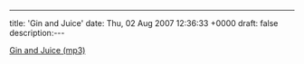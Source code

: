 ---
title: 'Gin and Juice'
date: Thu, 02 Aug 2007 12:36:33 +0000
draft: false
description:---

[Gin and Juice (mp3)](http://sixeyesmedia.com/musicfiles/)